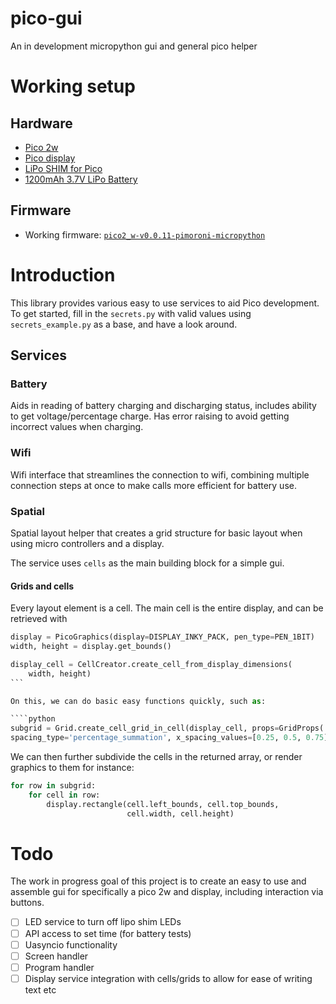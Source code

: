 # pico-gui

An in development micropython gui and general pico helper

# Working setup

## Hardware

- [Pico 2w](https://thepihut.com/products/raspberry-pi-pico-2-w)
- [Pico display](https://thepihut.com/products/pico-display-pack)
- [LiPo SHIM for Pico](https://thepihut.com/products/lipo-shim-for-pico)
- [1200mAh 3.7V LiPo Battery](https://thepihut.com/products/1200mah-3-7v-lipo-battery)

## Firmware

- Working firmware: [`pico2_w-v0.0.11-pimoroni-micropython`](https://github.com/pimoroni/pimoroni-pico-rp2350/releases)

# Introduction

This library provides various easy to use services to aid Pico development. To get started, fill in the `secrets.py` with valid values using `secrets_example.py` as a base, and have a look around.

## Services

### Battery

Aids in reading of battery charging and discharging status, includes ability to get voltage/percentage charge. Has error raising to avoid getting incorrect values when charging.

### Wifi

Wifi interface that streamlines the connection to wifi, combining multiple connection steps at once to make calls more efficient for battery use.

### Spatial

Spatial layout helper that creates a grid structure for basic layout when using micro controllers and a display.

The service uses `cells` as the main building block for a simple gui.

#### Grids and cells

Every layout element is a cell. The main cell is the entire display, and can be retrieved with

`````python
display = PicoGraphics(display=DISPLAY_INKY_PACK, pen_type=PEN_1BIT)
width, height = display.get_bounds()

display_cell = CellCreator.create_cell_from_display_dimensions(
    width, height)
```

On this, we can do basic easy functions quickly, such as:

````python
subgrid = Grid.create_cell_grid_in_cell(display_cell, props=GridProps(
spacing_type='percentage_summation', x_spacing_values=[0.25, 0.5, 0.75], y_spacing_values=[0], margin=2)) # Note a 0 will not subdivide that axis
`````

We can then further subdivide the cells in the returned array, or render graphics to them for instance:

```python
for row in subgrid:
    for cell in row:
        display.rectangle(cell.left_bounds, cell.top_bounds,
                          cell.width, cell.height)
```

# Todo

The work in progress goal of this project is to create an easy to use and assemble gui for specifically a pico 2w and display, including interaction via buttons.

- [ ] LED service to turn off lipo shim LEDs
- [ ] API access to set time (for battery tests)
- [ ] Uasyncio functionality
- [ ] Screen handler
- [ ] Program handler
- [ ] Display service integration with cells/grids to allow for ease of writing text etc
